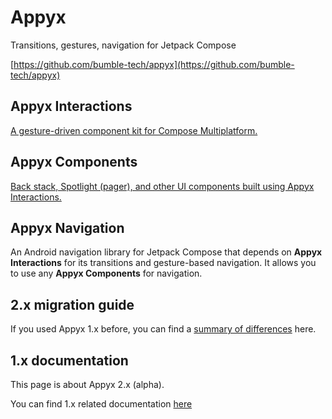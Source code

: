 # Appyx


Transitions, gestures, navigation for Jetpack Compose

[https://github.com/bumble-tech/appyx](https://github.com/bumble-tech/appyx)


## Appyx Interactions

[A gesture-driven component kit for Compose Multiplatform.](interactions/index.md)


## Appyx Components

[Back stack, Spotlight (pager), and other UI components built using Appyx Interactions.](components/index.md)


## Appyx Navigation

An Android navigation library for Jetpack Compose that depends on **Appyx Interactions** for its transitions and gesture-based navigation. It allows you to use any **Appyx Components** for navigation.


## 2.x migration guide

If you used Appyx 1.x before, you can find a [summary of differences](2.x/migrationguide.md) here.


## 1.x documentation

This page is about Appyx 2.x (alpha).

You can find 1.x related documentation [here](1.x/index.md)


